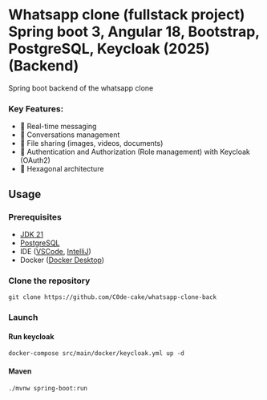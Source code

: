 # Whatsapp clone (fullstack project) Spring boot 3, Angular 18, Bootstrap, PostgreSQL, Keycloak (2025) (Backend)

Spring boot backend of the whatsapp clone

### Key Features:
- 💬 Real-time messaging
- 👥 Conversations management
- 📁 File sharing (images, videos, documents)
- 🔐 Authentication and Authorization (Role management) with Keycloak (OAuth2)
- 🏢 Hexagonal architecture

## Usage
### Prerequisites
- [JDK 21](https://adoptium.net/temurin/releases/)
- [PostgreSQL](https://www.postgresql.org/download/)
- IDE ([VSCode](https://code.visualstudio.com/download), [IntelliJ](https://www.jetbrains.com/idea/download/))
- Docker ([Docker Desktop](https://docs.docker.com/engine/install/))

### Clone the repository
``git clone https://github.com/C0de-cake/whatsapp-clone-back``

### Launch

#### Run keycloak
``docker-compose src/main/docker/keycloak.yml up -d``

#### Maven
``./mvnw spring-boot:run``
